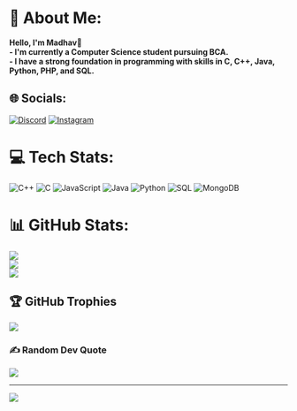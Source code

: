 # 💫 About Me:
<b>Hello, I'm Madhav👋 <br>- I'm currently a Computer Science student pursuing BCA. <br>- I have a strong foundation in programming with skills in C, C++, Java, Python, PHP, and SQL. </b>

## 🌐 Socials:
[![Discord](https://img.shields.io/badge/Discord-%237289DA.svg?logo=discord&logoColor=white)](https://discord.gg/https://genie-bot.com/support) [![Instagram](https://img.shields.io/badge/Instagram-%23E4405F.svg?logo=Instagram&logoColor=white)](https://instagram.com/madhav_0703) 

# 💻 Tech Stats:
![C++](https://img.shields.io/badge/c++-%2300599C.svg?style=for-the-badge&logo=c%2B%2B&logoColor=white) ![C](https://img.shields.io/badge/c-%2300599C.svg?style=for-the-badge&logo=c&logoColor=white) ![JavaScript](https://img.shields.io/badge/javascript-%23323330.svg?style=for-the-badge&logo=javascript&logoColor=%23F7DF1E) ![Java](https://img.shields.io/badge/java-%23ED8B00.svg?style=for-the-badge&logo=openjdk&logoColor=white) ![Python](https://img.shields.io/badge/python-3670A0?style=for-the-badge&logo=python&logoColor=ffdd54) ![SQL](https://img.shields.io/badge/SQL-%234ea94b.svg?style=for-the-badge&logo=sql&logoColor=white) ![MongoDB](https://img.shields.io/badge/MongoDB-%234ea94b.svg?style=for-the-badge&logo=mongodb&logoColor=white) 
<br>
# 📊 GitHub Stats:
![](https://github-readme-stats.vercel.app/api?username=Madhav703&theme=dark&hide_border=false&include_all_commits=false&count_private=false)<br/>
![](https://github-readme-streak-stats.herokuapp.com/?user=Madhav703&theme=dark&hide_border=false)<br/>
![](https://github-readme-stats.vercel.app/api/top-langs/?username=Madhav703&theme=dark&hide_border=false&include_all_commits=false&count_private=false&layout=compact)

## 🏆 GitHub Trophies
![](https://github-profile-trophy.vercel.app/?username=Madhav703&theme=radical&no-frame=false&no-bg=true&margin-w=4)

### ✍️ Random Dev Quote
![](https://quotes-github-readme.vercel.app/api?type=horizontal&theme=radical)

---
[![](https://visitcount.itsvg.in/api?id=Madhav703&icon=0&color=0)](https://visitcount.itsvg.in)

